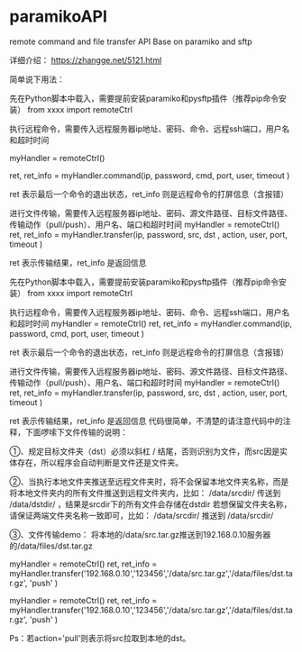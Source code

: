 # paramikoAPI
remote command and file transfer API Base on paramiko and sftp

详细介绍： https://zhangge.net/5121.html

简单说下用法：

先在Python脚本中载入，需要提前安装paramiko和pysftp插件（推荐pip命令安装）
from xxxx import remoteCtrl

执行远程命令，需要传入远程服务器ip地址、密码、命令、远程ssh端口，用户名和超时时间

myHandler = remoteCtrl()

ret, ret_info = myHandler.command(ip, password, cmd, port, user, timeout )

ret 表示最后一个命令的退出状态，ret_info 则是远程命令的打屏信息（含报错）

进行文件传输，需要传入远程服务器ip地址、密码、源文件路径、目标文件路径、传输动作（pull/push）、用户名、端口和超时时间
myHandler = remoteCtrl()
ret, ret_info = myHandler.transfer(ip, password, src, dst , action, user, port, timeout )

ret 表示传输结果，ret_info 是返回信息

先在Python脚本中载入，需要提前安装paramiko和pysftp插件（推荐pip命令安装）
from xxxx import remoteCtrl
 
执行远程命令，需要传入远程服务器ip地址、密码、命令、远程ssh端口，用户名和超时时间
myHandler = remoteCtrl()
ret, ret_info = myHandler.command(ip, password, cmd, port, user, timeout )
 
ret 表示最后一个命令的退出状态，ret_info 则是远程命令的打屏信息（含报错）
 
进行文件传输，需要传入远程服务器ip地址、密码、源文件路径、目标文件路径、传输动作（pull/push）、用户名、端口和超时时间
myHandler = remoteCtrl()
ret, ret_info = myHandler.transfer(ip, password, src, dst , action, user, port, timeout )

ret 表示传输结果，ret_info 是返回信息
代码很简单，不清楚的请注意代码中的注释，下面啰嗦下文件传输的说明：

①、规定目标文件夹（dst）必须以斜杠 / 结尾，否则识别为文件，而src因是实体存在，所以程序会自动判断是文件还是文件夹。

②、当执行本地文件夹推送至远程文件夹时，将不会保留本地文件夹名称，而是将本地文件夹内的所有文件推送到远程文件夹内，比如：
/data/srcdir/   传送到 /data/dstdir/ ，结果是srcdir下的所有文件会存储在dstdir
若想保留文件夹名称，请保证两端文件夹名称一致即可，比如：
/data/srcdir/   推送到 /data/srcdir/

③、文件传输demo：
将本地的/data/src.tar.gz推送到192.168.0.10服务器的/data/files/dst.tar.gz

myHandler = remoteCtrl()
ret, ret_info = myHandler.transfer('192.168.0.10','123456','/data/src.tar.gz','/data/files/dst.tar.gz', 'push' )

myHandler = remoteCtrl()
ret, ret_info = myHandler.transfer('192.168.0.10','123456','/data/src.tar.gz','/data/files/dst.tar.gz', 'push' )

Ps：若action='pull'则表示将src拉取到本地的dst。
